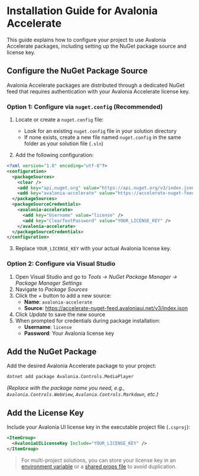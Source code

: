 # Installation Guide for Avalonia Accelerate

This guide explains how to configure your project to use Avalonia Accelerate packages, including setting up the NuGet package source and license key.

## Configure the NuGet Package Source

Avalonia Accelerate packages are distributed through a dedicated NuGet feed that requires authentication with your Avalonia Accelerate license key.

### Option 1: Configure via `nuget.config` (Recommended)

1. Locate or create a `nuget.config` file:
    - Look for an existing `nuget.config` file in your solution directory
    - If none exists, create a new file named `nuget.config` in the same folder as your solution file (`.sln`)

2. Add the following configuration:

```xml
<?xml version="1.0" encoding="utf-8"?>
<configuration>
  <packageSources>
    <clear />
    <add key="api.nuget.org" value="https://api.nuget.org/v3/index.json" />
    <add key="avalonia-accelerate" value="https://accelerate-nuget-feed.avaloniaui.net/v3/index.json" />
  </packageSources>
  <packageSourceCredentials>
    <avalonia-accelerate>
      <add key="Username" value="license" />
      <add key="ClearTextPassword" value="YOUR_LICENSE_KEY" />
    </avalonia-accelerate>
  </packageSourceCredentials>
</configuration>
```

3. Replace `YOUR_LICENSE_KEY` with your actual Avalonia license key.

### Option 2: Configure via Visual Studio

1. Open Visual Studio and go to _Tools → NuGet Package Manager → Package Manager Settings_
2. Navigate to _Package Sources_
3. Click the _+_ button to add a new source:
    - **Name**: `avalonia-accelerate`
    - **Source**: https://accelerate-nuget-feed.avaloniaui.net/v3/index.json
4. Click _Update_ to save the new source
5. When prompted for credentials during package installation:
    - **Username**: `license`
    - **Password**: Your Avalonia license key

## Add the NuGet Package

Add the desired Avalonia Accelerate package to your project:

```bash
dotnet add package Avalonia.Controls.MediaPlayer
```

*(Replace with the package name you need, e.g., `Avalonia.Controls.WebView`, `Avalonia.Controls.Markdown`, etc.)*

## Add the License Key

Include your Avalonia UI license key in the executable project file (`.csproj`):

```xml
<ItemGroup>
  <AvaloniaUILicenseKey Include="YOUR_LICENSE_KEY" />
</ItemGroup>
```

> For multi-project solutions, you can store your license key in an [environment variable](https://learn.microsoft.com/en-us/visualstudio/msbuild/how-to-use-environment-variables-in-a-build) or a [shared props file](https://learn.microsoft.com/en-us/visualstudio/msbuild/customize-by-directory?view=vs-2022#directorybuildprops-example) to avoid duplication.
